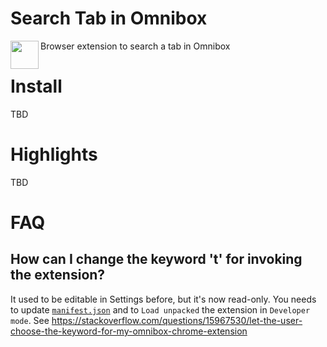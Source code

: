 # Search Tab in Omnibox

<img src="search-tab-in-omnibox-32icon.png" width="45" align="left">

Browser extension to search a tab in Omnibox

# Install

TBD

# Highlights

TBD

# FAQ

## How can I change the keyword 't' for invoking the extension?

It used to be editable in Settings before, but it's now read-only. You needs to update [`manifest.json`](manifest.json) and to `Load unpacked` the extension in `Developer mode`. See https://stackoverflow.com/questions/15967530/let-the-user-choose-the-keyword-for-my-omnibox-chrome-extension